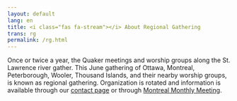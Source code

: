 ```yaml
---
layout: default
lang: en
title: <i class="fas fa-stream"></i> About Regional Gathering
trans: rg
permalink: /rg.html
---
```

Once or twice a year, the Quaker meetings and worship groups along the St. Lawrence river gather. This June gathering of Ottawa, Montreal, Peterborough, Wooler, Thousand Islands, and their nearby worship groups, is known as regional gathering. Organization is rotated and information is available through our [contact page](/contact.html) or through [Montreal Monthly Meeting](https://montreal.quaker.ca).
